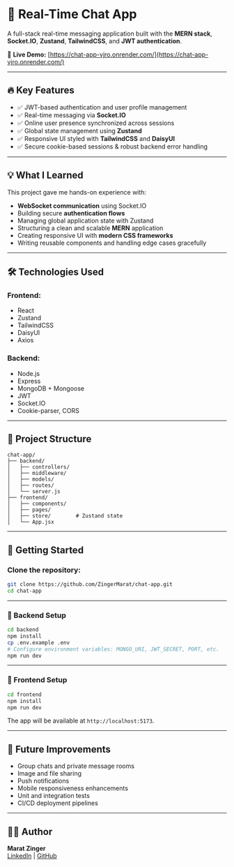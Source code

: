 # 💬 Real-Time Chat App

A full-stack real-time messaging application built with the **MERN stack**, **Socket.IO**, **Zustand**, **TailwindCSS**, and **JWT authentication**.

🔗 **Live Demo:** [https://chat-app-vjro.onrender.com/](https://chat-app-vjro.onrender.com/)  

---

## 🔥 Key Features

- ✅ JWT-based authentication and user profile management  
- ✅ Real-time messaging via **Socket.IO**  
- ✅ Online user presence synchronized across sessions  
- ✅ Global state management using **Zustand**  
- ✅ Responsive UI styled with **TailwindCSS** and **DaisyUI**  
- ✅ Secure cookie-based sessions & robust backend error handling  

---

## 💡 What I Learned

This project gave me hands-on experience with:

- **WebSocket communication** using Socket.IO  
- Building secure **authentication flows**  
- Managing global application state with Zustand  
- Structuring a clean and scalable **MERN** application  
- Creating responsive UI with **modern CSS frameworks**  
- Writing reusable components and handling edge cases gracefully  

---

## 🛠️ Technologies Used

### Frontend:
- React  
- Zustand  
- TailwindCSS  
- DaisyUI  
- Axios  

### Backend:
- Node.js  
- Express  
- MongoDB + Mongoose  
- JWT  
- Socket.IO  
- Cookie-parser, CORS  

---

## 🧱 Project Structure

```
chat-app/
├── backend/
│   ├── controllers/
│   ├── middleware/
│   ├── models/
│   ├── routes/
│   └── server.js
├── frontend/
│   ├── components/
│   ├── pages/
│   ├── store/        # Zustand state
│   └── App.jsx
```

---

## 🚀 Getting Started

### Clone the repository:

```bash
git clone https://github.com/ZingerMarat/chat-app.git
cd chat-app
```

---

### 🔧 Backend Setup

```bash
cd backend
npm install
cp .env.example .env
# Configure environment variables: MONGO_URI, JWT_SECRET, PORT, etc.
npm run dev
```

---

### 🎨 Frontend Setup

```bash
cd frontend
npm install
npm run dev
```

The app will be available at `http://localhost:5173`.

---

## 📌 Future Improvements

- Group chats and private message rooms  
- Image and file sharing  
- Push notifications  
- Mobile responsiveness enhancements  
- Unit and integration tests  
- CI/CD deployment pipelines  

---

## 🧑‍💻 Author

**Marat Zinger**  
[LinkedIn](https://www.linkedin.com/in/marat-zinger/) | [GitHub](https://github.com/ZingerMarat)
